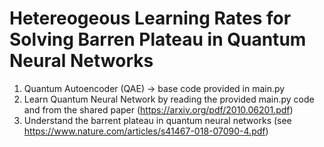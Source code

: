 # Hetereogeous Learning Rates for Solving Barren Plateau in Quantum Neural Networks

1. Quantum Autoencoder (QAE) -> base code provided in main.py
2. Learn Quantum Neural Network by reading the provided main.py code and from the shared paper (https://arxiv.org/pdf/2010.06201.pdf)
3. Understand the barrent plateau in quantum neural networks (see https://www.nature.com/articles/s41467-018-07090-4.pdf)
